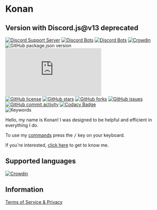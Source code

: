 <!-- markdownlint-disable MD033 -->

# Konan

## Version with Discord.js@v13 deprecated

[![Discord Support Server](https://img.shields.io/discord/930290056600641586?label=Discord%20Support%20Server&logo=discord&logoColor=white)](https://discord.gg/YCRyk39Tqt)
[![Discord Bots](https://top.gg/api/widget/status/930281485301317633.svg)](https://top.gg/bot/930281485301317633)
[![Discord Bots](https://top.gg/api/widget/servers/930281485301317633.svg?noavatar=true)](https://top.gg/bot/930281485301317633)
[![Crowdin](https://badges.crowdin.net/konan/localized.svg)](https://crowdin.com/project/konan)
![GitHub package.json version](https://img.shields.io/github/package-json/v/Raccoons-Code/Konan)
![Discord.js dependency](https://img.shields.io/github/package-json/dependency-version/Raccoons-Code/Konan/discord.js?logo=discord)  
[![GitHub license](https://img.shields.io/github/license/Raccoons-Code/Konan)](./LICENSE)
[![GitHub stars](https://img.shields.io/github/stars/Raccoons-Code/Konan?logo=github)](../../stargazers)
[![GitHub forks](https://img.shields.io/github/forks/Raccoons-Code/Konan?logo=github)](../../network/members)
[![GitHub issues](https://img.shields.io/github/issues/Raccoons-Code/Konan?logo=github)](../../issues)
[![GitHub commit activity](https://img.shields.io/github/commit-activity/m/Raccoons-Code/Konan?logo=github)](../../commits)
[![Codacy Badge](https://app.codacy.com/project/badge/Grade/5d1ffcaebf63434f932e43b914c92c1c)](https://www.codacy.com/gh/Raccoons-Code/Konan/dashboard?utm_source=github.com&amp;utm_medium=referral&amp;utm_content=Raccoons-Code/Konan&amp;utm_campaign=Badge_Grade)  
![Keywords](https://img.shields.io/github/package-json/keywords/raccoons-code/konan?label=%20)

Hello, my name is Konan! I was designed to be helpful and efficient in everything I do.

To use my [commands](../../wiki/commands) press the <kbd>/</kbd> key on your keyboard.

If you're interested, [click here](https://discord.com/api/oauth2/authorize?client_id=930281485301317633&scope=applications.commands+bot&permissions=545460321791) to get to know me.

## Supported languages

[![Crowdin](https://badges.awesome-crowdin.com/translation-15144556-499220.png)](https://crowdin.com/project/konan)

## Information

[Terms of Service & Privacy](../../wiki/Terms-of-Service-&-Privacy)
